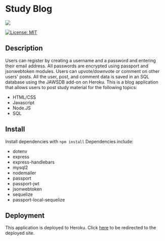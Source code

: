 # Study Blog 

<img src="https://i.imgur.com/43rACDv.png"> 

[![License: MIT](https://img.shields.io/badge/License-MIT-yellow.svg)](https://opensource.org/licenses/MIT)

## Description

Users can register by creating a username and a password and entering their email address. All passwords are encrypted using passport and jsonwebtoken modules. Users can upvote/downvote or comment on other users' posts. All the user, post, and comment data is saved in an SQL database using the JAWSDB add-on on Heroku.
This is a blog application that allows users to post study material for the following topics:
* HTML/CSS
* Javascript
* Node.JS
* SQL

## Install

Install dependencies with `npm install`
Dependencies include: 
- dotenv
- express
- express-handlebars
- mysql2
- nodemailer
- passport
- passport-jwt
- jsonwebtoken
- sequelize
- passport-local-sequelize

## Deployment 

This application is deployed to Heroku. Click [here](https://studyblog.herokuapp.com/) to be redirected to the deployed site.


